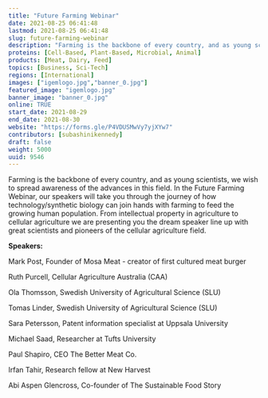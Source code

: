 ```yaml
---
title: "Future Farming Webinar"
date: 2021-08-25 06:41:48
lastmod: 2021-08-25 06:41:48
slug: future-farming-webinar
description: "Farming is the backbone of every country, and as young scientists, we wish to spread awareness of the advances in this field. In the Future Farming Webinar, our speakers will take you through the journey of how technology/synthetic biology can join hands with farming to feed the growing human population. From intellectual property in agriculture to cellular agriculture we are presenting you the dream speaker line up with great scientists and pioneers of the cellular agriculture field.Speakers:"
proteins: [Cell-Based, Plant-Based, Microbial, Animal]
products: [Meat, Dairy, Feed]
topics: [Business, Sci-Tech]
regions: [International]
images: ["igemlogo.jpg","banner_0.jpg"]
featured_image: "igemlogo.jpg"
banner_image: "banner_0.jpg"
online: TRUE
start_date: 2021-08-29
end_date: 2021-08-30
website: "https://forms.gle/P4VDUSMwVy7yjXYw7"
contributors: [subashinikennedy]
draft: false
weight: 5000
uuid: 9546
---
```

Farming is the backbone of every country, and as young scientists, we
wish to spread awareness of the advances in this field. In the Future
Farming Webinar, our speakers will take you through the journey of how
technology/synthetic biology can join hands with farming to feed the
growing human population. From intellectual property in agriculture to
cellular agriculture we are presenting you the dream speaker line up
with great scientists and pioneers of the cellular agriculture field.

**Speakers:**

Mark Post, Founder of Mosa Meat - creator of first cultured meat burger

Ruth Purcell, Cellular Agriculture Australia (CAA)

Ola Thomsson, Swedish University of Agricultural Science (SLU)

Tomas Linder, Swedish University of Agricultural Science (SLU)

Sara Petersson, Patent information specialist at Uppsala University

Michael Saad, Researcher at Tufts University

Paul Shapiro, CEO The Better Meat Co.

Irfan Tahir, Research fellow at New Harvest

Abi Aspen Glencross, Co-founder of The Sustainable Food Story
